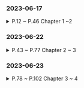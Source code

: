 ### 2023-06-17
<details>
<summary>P.12 ~ P.46 Chapter 1 ~2 </summary>

고객 : "처음에는 요구 사항을 빠르게 반영해주었는데 시간이 지날수록 간단한 요구 사항도 개발이 안되고 있다."

개발자 : "단순해 보여도 변경할 곳이 너무 많다. 어떤 기능에 문제가 생길지 모른다."

소프트웨어의 설계가 미숙하고 엉망일 때 발생하는 전형적인 증상이다.

---

**if-else문을 추가할 수록 코드는 지저분해진다.**

요구사항이 추가될 수록 단순히 복사-붙여넣기로 추가하면 되므로, 빠르게 구현할 수 있다.

그러나 코드가 커지다 보면 추가하거나 수정하기 어려워지고 오래걸리게 된다.

이것이 "초기 요구사항은 빠르게 개발되었는데 시간이 갈 수록 개발이 안된다." 상황이다.

---

**수정하기 좋은 코드를 가져야 한다.**

- 코드를 분리하자. 두 종류의 코드가 섞일 때보다 분리할 때 더 구분하기 쉽다.

- 하나의 애플리케이션에 여러개의 기능이 분산된 것보다는 구조를 복잡하게 잡고, 코드를 분리함으로써 코드가 간결해지는 것이 낫다.

- 추가사항이 발생하면 기존의 처리 코드가 영향을 받지 않는다.

객체지향 설계를 통해 소프트웨어를 쉽게 변경할 수 있는 유연함을 가져야 한다.

---

**절차지향**은 프로그램 규모가 커질수록 데이터 타입이 변경되거나, 다른 예기치 못한 값을 추가 해야 할 경우 프로시저를 모두 수정해야 하거나 오류를 발생하기도 한다.

프로그램 수정 -> 다른 곳 문제 발생 후 수정 -> 다시 다른 곳 문제 발생 후 수정의 악순환 발생 가능

**객체지향**은 프로시저를 하나의 객체로 묶어 각 객체는 자신만의 기능만 제공하게 한다.
객체 별로 데이터와 프로시저를 알맞게 설정해야 한다. 이를 통해 객체의 데이터를 변경하더라도
해당 객체만 수정하면 된다. 이는 "캡슐화" 장점을 갖는다.

---

객체는 어떤 데이터 타입 값으로 보관하는지 중요하지 않다.

객체는 그 행위가 어떻게 일어나는지 알 수 없다. 단지, 그 행위 기능을 제공한다는 것이 중요한다.

이를 인터페이스(객체가 제공하는 기능에 대한 명세서)와 클래스를 사용하여 제공한다.

```
이 인터페이스를 이용하여 클래스를 구현하고 클래스는 메모리에 객체(인스턴스) 생성
이 인스턴스는 인터페이스에 정의된 기능 제공
```

---

객체는 자신만의 책임과 크기가 있다.

파일 읽기, 암호화 처리, 파일 쓰기 객체들은 각각 자신의 기능만 수행하고 책임을 가져야 하며 다른 기능이 필요할 경우 해당 객체에 요청한다.

객체 지향 설계를 지닌 프로그램을 만들기 위해 객체에 대한 할당을 미리 결정해야 한다.

- 기왕이면 객체가 갖는 책임을 작게하고 객체가 제공하는 기능의 갯수가 적도록 구현한다.

- 여러개의 프로시저를 하나의 기능에 넣지말고(절차지향이 되버린다.) 한 객체는 하나의 책임을 갖게 함으로써, 객체가 갖는 책임을 분해한다. 이를 단일 책임 원칙(Single Responsibility Principle; SRP)이라고 한다.

---

**한 객체가 다른 객체의 메서드를 호출할 때 의존(Dependency)라고 한다.**

- 의존을 할 경우 해당 객체의 타입이 변경될 때 나도 변경될 가능성이 높다.

- 순환 의존이 발생할 수 있다. A -> B -> C -> A 순서대로 호출할 수 있기 때문이다.

- 이를 해결하기 위해 의존 역전 법칙(Dependency inversion principle; DIP)를 적용한다.

</details>


### 2023-06-22
<details>
<summary>P.43 ~ P.77 Chapter 2 ~ 3 </summary>

```
**의존의 양면성**
요구사항이 추가되어 boolean 값 리턴이 아닌 String을 리턴해야 할 때가 생길 수 있다.
- 내가 변경되면 나에게 의존하고 있는 코드에 영향을 준다.
- 나의 요구가 변경되면 내가 의존하고 있는 타입에 영향을 준다.

**캡슐화**
객체 지향은 캡슐화를 통해 다른 곳에 미치는 영향을 최소화 해야 한다.

캡슐화란 객체가 내부적으로 어떻게 기능을 구현하는지 감추는 것.
이를 통해 내부의 기능 구현이 변경되더라도 기능을 사용하는 코드는 영향을 받지 않게 한다.

절차 지향으로 프로그래밍할 경우 변경사항이 생겼을 때, 예:) A기능을 AA로 바꾸어 주세요
하였을 때, A를 사용하는 모든 로직을 연쇄적으로 변경해야 한다.

예:) if(member.isMale() && member.getExpiryDate()!= null && //조건 생략) {
    // 만료에 따른 처리
}


캡슐화된 기능을 통해 다음과 같은 이점을 얻는다. 
1. A 기능을 메서드화 한다.
2. A 기능을 AA로 바꾸어 주세요.
3. 메서드화된 A기능 로직을 바꾼다.
4. 해당 기능을 사용하는 모든 로직들은 변경사항이 일어나지 않는다.

예:) if(member.isExpired()){
    // 만료에 따른 처리
}

해당 로직은 isExpired() 메서드가 어떻게 구현했는지 모른다. 단지 isExpired가 만료되면 만료 처리를 할 뿐이다.

캡슐화를 위해 두 규칙을 지키자
- Tell, Don't Ask (데이터를 물어보지 말고 기능을 실행해라)
- 데미테르의 법칙
    (메서드에서 생성한,
     파라미터로 받은,
     필드로 참조하는)
위의 3가지 에 대한 객체의 메서드만 호출한다.

member.getDate().getTime()과 같이 getDate()메서드가 리턴한 getTime() 메서드를 호출하면 데미테르의 법칙 위반이다.
-> member.someMethod() 와 같이 구현하자.

"신문 배달부와 지갑 문제"가 이에 대한 문제를 정확히 지적한다.

---

객체지향 설계 과정은 다음과 같다.

1. 제공해야 할 기능을 찾고, 세분화하고 알맞은 객체에 할당한다.
    A. 기능을 구현할 때 필요한 데이터를 객체에 추가한다.
    B. 그 데이터를 이용하는 기능을 넣을 수 있다.
    C. 기능은 최대한 캡슐화 한다.
2. 객체 간에 어떻게 메시지를 주고받을지 결정한다.
3. 위 과정을 반복한다.

객체의 크기는 구현을 진행하는 과정에서 점진적으로 명확해진다. 개발이 진행되며 설계도 변경되기 때문이다. 그렇기에 유연한 구조를 갖도록 해야 한다.
그렇기에 구현 과정에서 한 클래스의 책임이 섞여 있다면 객체를 새로 만들어 책임을 분리시킨다.

암호화 객체 -> 파일 읽기 , 파일 쓰기
위 방법에서
흐름 제어 객체 -> 파일 읽기, 암호화, 파일 쓰기

---
**다형성과 추상화**
Coupon 클래스가 쿠폰의 기본적인 기능을 제공하고 있을 때,
새로운 쿠폰 기능을 구현할 때는 Coupon 클래스를 상속받아 사용한다.

상속받는 자식(하위) 클래스와 상속해주는 상위(부모) 클래스라고 부른다.
부모가 구현한 클래스를 구현받을 수 있는 것이다.

그러나 모든 기능을 다 주면 안될 때가 있다. 이를 접근 지정자(private, public 등)를 통해 제한한다.

부모 기능을 재정의 해서 사용할 경우, @Override 사용
---
다형성은 한 객체가 여러 가지 모습을 갖는다는 것을 의미 한다. 상속을 통해 구현한다.

한 객체가 타입A, 타입B, 타입C의 기능 실행 요청을 처리할 수 있음으로써 각 타입마다 다르게 사용할 수 있다.

상속에는 인터페이스 상속(메서드 직접구현)과 구현 상속(구현된 메서드 수정 가능)이 있다.
---
**추상화와 유연함**

A,B,C의 서로 다른 기능이 있다. 그런데 3 기능은 '로그 수집'이라는 프로세스를 처리하는 과정이다.
이 기능들을 추상화 함으로써 '로그 수집'이라는 개념으로 정의한다.

interface LogCollector{
    public void collect();
}
다음과 같은 인터페이스는 시그니처만 정의할 뿐 실제 구현을 제공하지 못한다.
이 추상타입은 A,B,C중 어떤 기능을 할지 모르고 '로그 수집'이라는 의미만 제공한다.

왜 추상화를 사용하는가?
데이터 변경사항이 일어날 때마다 다른 객체가 본연의 책임과 상관없는 일을 하지 않게 하기 위해서이다.

추상타입의 다형성을 통해 하나의 타입으로 동작시킬 수 있다.
이를 통해 이를 사용하는 객체는 그 타입만 사용하도록 수정할 수 있다.
예:)FileDataReader, SocketDataReader가 ByteSource 타입을 상속받으면,
    FlowController는 ByteSource만 사용하면 된다.

ByteSource 타입의 객체를 생성하는 기능을 별도 객체로 분리한 뒤, 그 객체를 사용해서 ByteSource 생성, DI를 통해 ByteSource를 전달받으면, 캡슐화까지 가능!

이를 통해 ByteSource에 추가 구현 클래스가 생성되거나, 종류가 변경되어도 FlowController 클래스는 변경이 없으며, FlowController의 제어 흐름을 변경할 때, ByteSource의 객체 생성 부분은 영향을 주지 않는 유연함을 갖을 수 있게 된다.
```
</details>


### 2023-06-23
<details>
<summary>P.78 ~ P.102 Chapter 3 ~ 4 </summary>

```
변경되는 부분은 추상화 해야 한다.
다양한 상황에서 코드를 작성하고 유연한 설계를 만들어 보는 경험이 필요하다.

요구사항이 변경될 때, 변화되는 부분들을 추상 타입으로 교체하면 유연하게 대처가 가능하다.

인터페이스에 대고 프로그래밍을 하면 유연함을 얻을 수 있다.
그러나, 타입이 증가하고 구조도 복잡해지기 때문에 변화 가능성이 높은 경우에만 사용한다.

인터페이스는 사용하는 코드 입장에서 알아볼 수 있도록 명확하게 작성해야 한다.

다른 사람이 일시적으로 테스트가 필요하지만 구현이 완성되지 않았을 때, 인터페이스를 통해 Mock객체를 만들어 하드코딩 한 뒤, 테스트 할 수 있도록 돕는 장점이 있다.

---
**상속보단 조립**
상속을 통한 단점은 다음과 같다.
1. 상위 클래스 변경의 어려움
    - 계층도가 커질수록 영향을 받는 클래스가 많아 상위 클래스 변경이 어렵다.

2. 불필요한 클래스 증가
    - 비슷한 클래스가 있음에도 불구하고 지속적인 상속을 통해 불필요하게 증가한다.

3. 상속의 오용
    - 많은 메서드들에 대해 어떤 것을 사용할지 몰라 비정상적으로 사용할 가능성이 있다.

---
조립을 통해 재사용이 가능하다.

클래스를 재사용함으로써 조립을 한다.
Class Storage {
    Compressor compressor();
    Encryptor encryptor();
    boolean useCompression();
    boolean useEncrpytion();

    //추가 조립을 통해 재사용 가능
    boolean useCache();
}
Storage 자체에서 압축,캐시 등의 목적으로 사용할 수 있도록 제공이 가능하다.
또한 조립은 런타임에 객체를 바꿀 수 있다.

그렇기 때문에 기능을 재사용해야 할 경우 상속보다는 조립을 고민하자.

---
위임(delegation)을 통해 내가 할 일을 다른 객체에 넘긴다. 조립 방식을 통해 구현한다.
이를 통해 세분화 되는게 많아지지만 이 과정에서 조립과 위임을 통해 객체를 재사용할 수 있다.

상속은 명확한 IS-A('A는 B이다') 관계가 성립될 때만 사용하자.
```
</details>